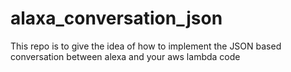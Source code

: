 # alaxa_conversation_json
This repo is to give the idea of how to implement the JSON based conversation between alexa and your aws lambda code
